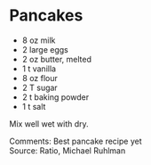 # Pancakes

* 8 oz milk
* 2 large eggs
* 2 oz butter, melted
* 1 t vanilla
* 8 oz flour
* 2 T sugar
* 2 t baking powder
* 1 t salt

Mix well wet with dry.


Comments: Best pancake recipe yet  
Source: Ratio, Michael Ruhlman

